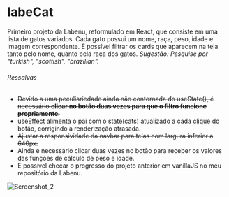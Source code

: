 # labeCat

Primeiro projeto da Labenu, reformulado em React, que consiste em uma lista de gatos variados.
Cada gato possui um nome, raça, peso, idade e imagem correspondente.
É possível filtrar os cards que aparecem na tela tanto pelo nome, quanto pela raça dos gatos.
_Sugestão: Pesquise por "turkish", "scottish", "brazilian"._

###### Ressalvas

- ~~Devido a uma peculiariedade ainda não contornada do useState(), é necessário **clicar no botão duas vezes para que o filtro funcione propriamente**.~~
- useEffect alimenta o pai com o state(cats) atualizado a cada clique do botão, corrigindo a renderização atrasada.
- ~~Ajustar a responsividade da navbar para telas com largura inferior a 640px.~~
- Ainda é necessário clicar duas vezes no botão para receber os valores das funções de cálculo de peso e idade.
- É possível checar o progresso do projeto anterior em vanillaJS no meu repositório da Labenu.

![Screenshot_2](https://user-images.githubusercontent.com/76884730/213822302-3ffc7a91-d181-42c2-9534-4f8c055aa92b.png)

